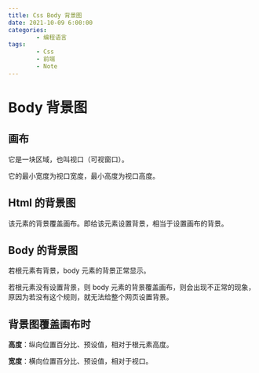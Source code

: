 ```yaml
---
title: Css Body 背景图
date: 2021-10-09 6:00:00
categories:
        - 编程语言
tags:
        - Css
        - 前端
        - Note
---
```


# Body 背景图

## 画布

它是一块区域，也叫视口（可视窗口）。

它的最小宽度为视口宽度，最小高度为视口高度。

## Html 的背景图

该元素的背景覆盖画布。即给该元素设置背景，相当于设置画布的背景。

## Body 的背景图

若根元素有背景，body 元素的背景正常显示。

若根元素没有设置背景，则 body 元素的背景覆盖画布，则会出现不正常的现象，原因为若没有这个规则，就无法给整个网页设置背景。

## 背景图覆盖画布时

**高度**：纵向位置百分比、预设值，相对于根元素高度。

**宽度**：横向位置百分比、预设值，相对于视口。
